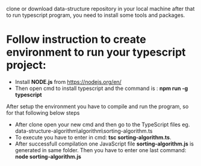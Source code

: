 clone or download data-structure repository in your local machine after that to run typescript program, you need to install some tools and packages.

# Follow instruction to create environment to run your typescript project:
 - Install **NODE.js** from https://nodejs.org/en/
 - Then open cmd to install typescript and the command is : **npm run -g typescript**

After setup the environment you have to compile and run the program, so for that following below steps
- After clone open your new cmd and then go to the TypeScript files eg.              data-structure-algorithm\algorithm\sorting-algorithm.ts
- To execute you have to enter in cmd: **tsc sorting-algorithm.ts**.
- After successfull compilation one JavaScript file **sorting-algorithm.js** is generated in same folder. Then you have to enter one last command: **node sorting-algorithm.js**